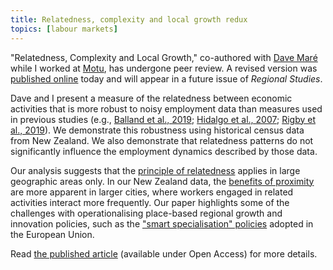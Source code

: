 ```yaml
---
title: Relatedness, complexity and local growth redux
topics: [labour markets]
---
```


"Relatedness, Complexity and Local Growth," co-authored with [Dave Maré](https://motu.nz/about-us/people/dave-mare/) while I worked at [Motu](https://motu.nz), has undergone peer review.
A revised version was [published online][doi] today and will appear in a future issue of *Regional Studies*.

Dave and I present a measure of the relatedness between economic activities that is more robust to noisy employment data than measures used in previous studies (e.g., [Balland et al., 2019](https://doi.org/10.1080/00343404.2018.1437900); [Hidalgo et al., 2007](https://doi.org/10.1126/science.1144581); [Rigby et al., 2019](http://econ.geo.uu.nl/peeg/peeg1931.pdf)).
We demonstrate this robustness using historical census data from New Zealand.
We also demonstrate that relatedness patterns do not significantly influence the employment dynamics described by those data.

Our analysis suggests that the [principle of relatedness](https://doi.org/10.1007/978-3-319-96661-8_46) applies in large geographic areas only.
In our New Zealand data, the [benefits of proximity](https://en.wikipedia.org/wiki/Economies_of_agglomeration) are more apparent in larger cities, where workers engaged in related activities interact more frequently.
Our paper highlights some of the challenges with operationalising place-based regional growth and innovation policies, such as the ["smart specialisation" policies](https://s3platform.jrc.ec.europa.eu/what-is-smart-specialisation-) adopted in the European Union.

Read [the published article][doi] (available under Open Access) for more details.

[doi]: https://doi.org/10.1080/00343404.2020.1802418
